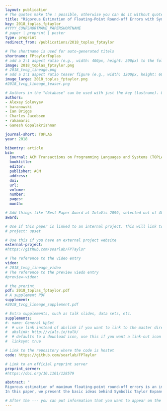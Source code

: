 ```yaml
---
layout: publication
# The quotes make the : possible, otherwise you can do it without quotes
title: "Rigorous Estimation of Floating-Point Round-off Errors with Symbolic Taylor Expansions"
key: 2018_toplas_fptaylor
#YYYY_CONFSHORTNAME_PAPERSHORTNAME
# paper | preprint | poster
type: preprint
redirect_from: /publications/2018_toplas_fptaylor

# The shortname is used for auto-generated titels
shortname: FPtaylorToplas
# add a 2:1 aspect ratio (e.g., width: 400px, height: 200px) to the folder /assets/images/papers/
image: 2018_toplas_fptaylor.png
# 2018_tvcg_lineage.png
# add a 2:1 aspect ratio teaser figure (e.g., width: 1200px, height: 600px) to the folder /assets/images/papers/
image_large: 2018_toplas_fptaylor.png
#2018_tvcg_lineage_teaser.png

# Authors in the "database" can be used with just the key (lastname). Others can be written properly.
authors:
- Alexey Solovyev
- baranowski
- Ian Briggs
- Charles Jacobsen
- rakamaric
- Ganesh Gopalakrishnan

journal-short: TOPLAS
year: 2018

bibentry: article
bib:
  journal: ACM Transactions on Programming Languages and Systems (TOPLAS), to appear
  booktitle: 
  editor: 
  publisher: ACM
  address: 
  doi: 
  url: 
  volume: 
  number: 
  pages: 
  month: 

# Add things like "Best Paper Award at InfoVis 2099, selected out of 4000 submissions"
award:

# Use if this paper is linked to an internal project. This will link to the project site
# project: upset

# Use this if you have an external project website
external-project:
#https://github.com/soarlab/FPTaylor

# The reference to the video entry
video:
# 2018_tvcg_lineage_video
# The reference to the preview viedo entry
#preview-video:

# the prerint
pdf: 2018_toplas_fptaylor.pdf
# A supplement PDF
supplement: 
#2018_tvcg_lineage_supplement.pdf

# Extra supplements, such as talk slides, data sets, etc.
supplements:
#- name: General UpSet
#  # use link instead of abslink if you want to link to the master directory
#  abslink: http://vials.io/talk/
#  # defaults to a download icon, use this if you want a link-out icon
#  linksym: true

# Link to the repository where the code is hostet
code: https://github.com/soarlab/FPTaylor

# Link to an official preprint server
preprint_server: 
#https://doi.org/10.1101/128579

abstract: "
Rigorous estimation of maximum floating-point round-off errors is an important capability central to many formal verification tools. Unfortunately, available techniques for this task often provide very pessimistic overestimates, causing unnecessary verification failure. We have developed a new approach called Symbolic Taylor Expansions that avoids these problems, and implemented a new tool called FPTaylor embodying this approach. Key to our approach is the use of rigorous global optimization, instead of the more familiar interval arithmetic, affine arithmetic, and/or SMT solvers. FPTaylor emits per-instance analysis certificates in the form of HOL Light proofs that can be machine checked.
In this paper, we present the basic ideas behind Symbolic Taylor Expansions in detail. We also survey as well as thoroughly evaluate six tool families, namely Gappa (two tool options studied), Fluctuat, PRECiSA, Real2Float, Rosa and FPTaylor (two tool options studied) on 24 examples, running on the same machine, and taking care to find the best options for running each of these tools. This study demonstrates that FPTaylor estimates round-off errors within much tighter bounds compared to other tools on a significant number of case studies. We also release FPTaylor along with our benchmarks, thus contributing to future studies and tool development in this area."

# After the --- you can put information that you want to appear on the website using markdown formatting or HTML. A good example are acknowledgements, extra references, an erratum, etc.
---
```

